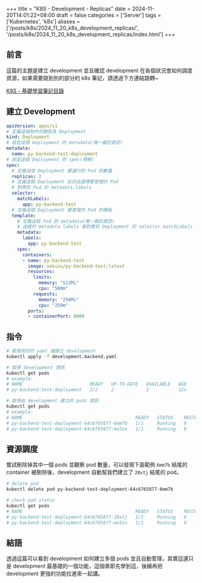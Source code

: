+++
title = "K8S - Development - Replicas"
date = 2024-11-20T14:01:22+08:00
draft = false
categories = ['Server']
tags = ['Kubernetes', 'k8s']
aliases = ['/posts/k8s/2024_11_20_k8s_development_replicas/', '/posts/k8s/2024_11_20_k8s_development_replicas/index.html']
+++

## 前言

這篇的主題是建立 development 並且確認 development 在各個狀況會如何調度資源，如果需要跳到別的部分的 k8s 筆記，請透過下方連結跳轉~

[K8S - 基礎學習筆記目錄](/posts/k8s/2024_11_20_k8s_basic_note_index/)

## 建立 Development

```yaml
apiVersion: apps/v1
# 定義這個物件的類型為 Deployment
kind: Deployment
# 設定這個 Deployment 的 metadata(唯一識別資訊)
metadata:
  name: py-backend-test-deployment
# 設定這個 Deployment 的 spec(規格)
spec:
  # 定義這個 Deployment 要運行的 Pod 的數量
  replicas: 2
  # 定義這個 Deployment 如何去選擇要管理的 Pod
  # 對應到 Pod 的 metadata.labels
  selector:
    matchLabels:
      app: py-backend-test
  # 定義這個 Deployment 要管理的 Pod 的模板
  template:
    # 定義這個 Pod 的 metadata(唯一識別資訊)
    # 這邊的 metadata.labels 會對應到 Deployment 的 selector.matchLabels
    metadata:
      labels:
        app: py-backend-test
    spec:
      containers:
      - name: py-backend-test
        image: sekixu/py-backend-test:latest
        resources:
          limits:
            memory: "512Mi"
            cpu: "500m"
          requests:
            memory: "256Mi"
            cpu: "250m"
        ports:
        - containerPort: 8000
```

## 指令

```bash
# 套用寫好的 yaml 檔建立 development
kubectl apply -f development.backend.yaml

# 取得 development 資訊
kubectl get pods
# example:
# NAME                         READY   UP-TO-DATE   AVAILABLE   AGE
# py-backend-test-deployment   2/2     2            2           12s

# 取得由 development 建立的 pods 資訊
kubectl get pods
# example:
# NAME                                          READY   STATUS    RESTARTS   AGE
# py-backend-test-deployment-64c6765877-6mm7b   1/1     Running   0          21s
# py-backend-test-deployment-64c6765877-mx5zx   1/1     Running   0          21s
```

## 資源調度

嘗試刪除掉其中一個 pods 並觀察 pod 數量，可以發現下面範例 `6mm7b` 結尾的 container 被刪除後，development 自動幫我們建立了 `28xtj` 結尾的 pod。

```bash
# delete pod
kubectl delete pod py-backend-test-deployment-64c6765877-6mm7b

# check pod status
kubectl get pods
# NAME                                          READY   STATUS    RESTARTS   AGE
# py-backend-test-deployment-64c6765877-28xtj   1/1     Running   0          34s
# py-backend-test-deployment-64c6765877-mx5zx   1/1     Running   0          7m17s
```

## 結語

透過這篇可以看到 development 如何建立多個 pods 並且自動管理，其實這還只是 development 最基礎的一個功能，這個章節先學到這，後續再把 development 更強的功能拉進來一起講。